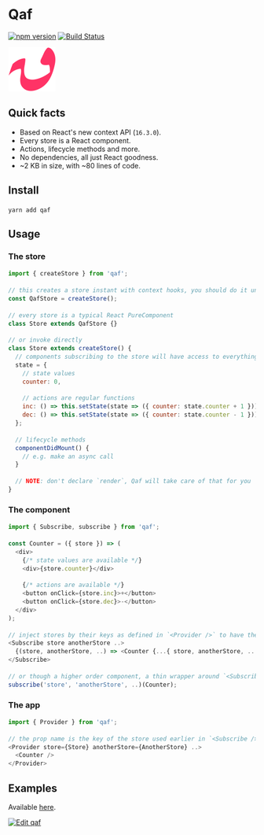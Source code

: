 # Qaf

[![npm version](https://badge.fury.io/js/qaf.svg)](https://badge.fury.io/js/qaf) [![Build Status](https://travis-ci.org/sonaye/qaf.svg?branch=master)](https://travis-ci.org/sonaye/qaf)

<img src="qaf.svg" alt="Qaf logo" width="96">

## Quick facts

- Based on React's new context API (`16.3.0`).
- Every store is a React component.
- Actions, lifecycle methods and more.
- No dependencies, all just React goodness.
- ~2 KB in size, with ~80 lines of code.

## Install

`yarn add qaf`

## Usage

### The store

```js
import { createStore } from 'qaf';

// this creates a store instant with context hooks, you should do it uniquely for every store
const QafStore = createStore();

// every store is a typical React PureComponent
class Store extends QafStore {}

// or invoke directly
class Store extends createStore() {
  // components subscribing to the store will have access to everything in its state
  state = {
    // state values
    counter: 0,

    // actions are regular functions
    inc: () => this.setState(state => ({ counter: state.counter + 1 })),
    dec: () => this.setState(state => ({ counter: state.counter - 1 }))
  };

  // lifecycle methods
  componentDidMount() {
    // e.g. make an async call
  }

  // NOTE: don't declare `render`, Qaf will take care of that for you
}
```

### The component

```js
import { Subscribe, subscribe } from 'qaf';

const Counter = ({ store }) => (
  <div>
    {/* state values are available */}
    <div>{store.counter}</div>

    {/* actions are available */}
    <button onClick={store.inc}>+</button>
    <button onClick={store.dec}>-</button>
  </div>
);

// inject stores by their keys as defined in `<Provider />` to have them as render props
<Subscribe store anotherStore ..>
  {(store, anotherStore, ..) => <Counter {...{ store, anotherStore, .. }} />}
</Subscribe>

// or though a higher order component, a thin wrapper around `<Subscribe />`
subscribe('store', 'anotherStore', ..)(Counter);
```

### The app

```js
import { Provider } from 'qaf';

// the prop name is the key of the store used earlier in `<Subscribe />`
<Provider store={Store} anotherStore={AnotherStore} ..>
  <Counter />
</Provider>
```

## Examples

Available [here](/examples).

[![Edit qaf](https://codesandbox.io/static/img/play-codesandbox.svg)](https://codesandbox.io/s/3mz6wrrv5?module=%2Fsrc%2FCounter.js)

